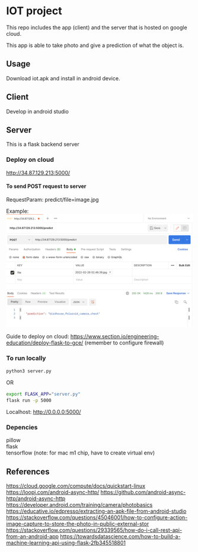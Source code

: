 # IOT project

This repo includes the app (client) and the server that is hosted on google cloud. <br/>

This app is able to take photo and give a prediction of what the object is. <br/>

## Usage
Download iot.apk and install in android device.

## Client
Develop in android studio

## Server
This is a flask backend server

### Deploy on cloud

http://34.87.129.213:5000/

#### To send POST request to server
RequestParam: predict/file=image.jpg

Example:
![postman api test](misc/postman-test-api.png)

Guide to deploy on cloud: https://www.section.io/engineering-education/deploy-flask-to-gce/ (remember to configure firewall)

### To run locally

```bash
python3 server.py
```
OR
```bash
export FLASK_APP="server.py"
flask run -p 5000
```

Localhost: http://0.0.0.0:5000/

### Depencies
pillow <br/>
flask <br/>
tensorflow (note: for mac m1 chip, have to create virtual env) <br/>

## References
https://cloud.google.com/compute/docs/quickstart-linux
https://loopj.com/android-async-http/
https://github.com/android-async-http/android-async-http
https://developer.android.com/training/camera/photobasics
https://educative.io/edpresso/extracting-an-apk-file-from-android-studio
https://stackoverflow.com/questions/45046001/how-to-configure-action-image-capture-to-store-the-photo-in-public-external-stor
https://stackoverflow.com/questions/29339565/how-do-i-call-rest-api-from-an-android-app
https://towardsdatascience.com/how-to-build-a-machine-learning-api-using-flask-2fb345518801